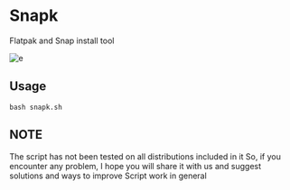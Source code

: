 # Snapk
 Flatpak and Snap install tool

![e](https://user-images.githubusercontent.com/87897405/164501555-fbfd0c84-ecae-4c74-af67-762a0cb9c927.png)

## Usage

    bash snapk.sh

## NOTE

The script has not been tested on all distributions included in it
So, if you encounter any problem, I hope you will share it with us and suggest solutions and ways to improve Script work in general

